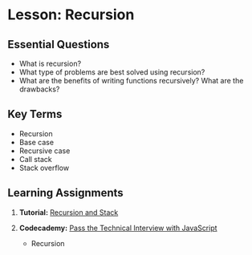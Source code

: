 # Lesson: Recursion

## Essential Questions
* What is recursion?
* What type of problems are best solved using recursion?
* What are the benefits of writing functions recursively? What are the drawbacks?

## Key Terms
* Recursion
* Base case
* Recursive case
* Call stack
* Stack overflow

## Learning Assignments
1. **Tutorial:** [Recursion and Stack](https://javascript.info/recursion)

2. **Codecademy:** [Pass the Technical Interview with JavaScript](https://www.codecademy.com/learn/paths/pass-the-technical-interview-with-javascript)
    * Recursion
